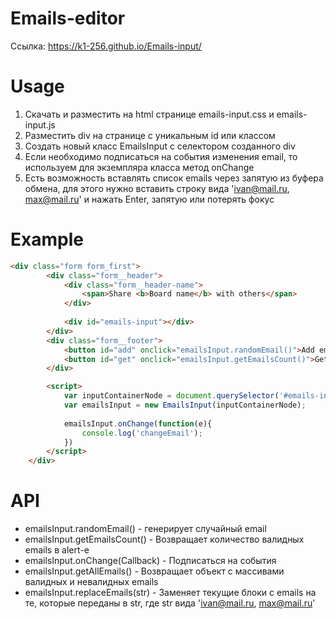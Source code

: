 # Emails-editor
Ссылка: https://k1-256.github.io/Emails-input/

# Usage
1) Скачать и разместить на html странице emails-input.css и emails-input.js
2) Разместить div на странице с уникальным id или классом
3) Создать новый класс EmailsInput с селектором созданного div
4) Если необходимо подписаться на события изменения email, то используем для экземпляра класса метод onChange
5) Есть возможность вставлять список emails через запятую из буфера обмена, для этого нужно вставить строку вида 'ivan@mail.ru, max@mail.ru' и нажать Enter, запятую или потерять фокус

# Example
```html
<div class="form form_first">
        <div class="form__header">
            <div class="form__header-name">
                <span>Share <b>Board name</b> with others</span>
            </div>
            
            <div id="emails-input"></div>
        </div>
        <div class="form__footer">
            <button id="add" onclick="emailsInput.randomEmail()">Add email</button>
            <button id="get" onclick="emailsInput.getEmailsCount()">Get emails count</button>
        </div>

        <script>
            var inputContainerNode = document.querySelector('#emails-input');
            var emailsInput = new EmailsInput(inputContainerNode);
            
            emailsInput.onChange(function(e){
                console.log('changeEmail');
            })
        </script>
    </div>
```

# API

  - emailsInput.randomEmail() - генерирует случайный email
  - emailsInput.getEmailsCount() - Возвращает количество валидных emails в alert-е
  - emailsInput.onChange(Callback) - Подписаться на события
  - emailsInput.getAllEmails() - Возвращает объект с массивами валидных и невалидных emails
  - emailsInput.replaceEmails(str) - Заменяет текущие блоки с emails на те, которые переданы в str, где str вида 'ivan@mail.ru, max@mail.ru'
